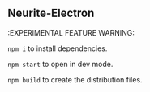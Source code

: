 ## Neurite-Electron

:EXPERIMENTAL FEATURE WARNING:


`npm i` to install dependencies.


`npm start` to open in dev mode.


`npm build` to create the distribution files.